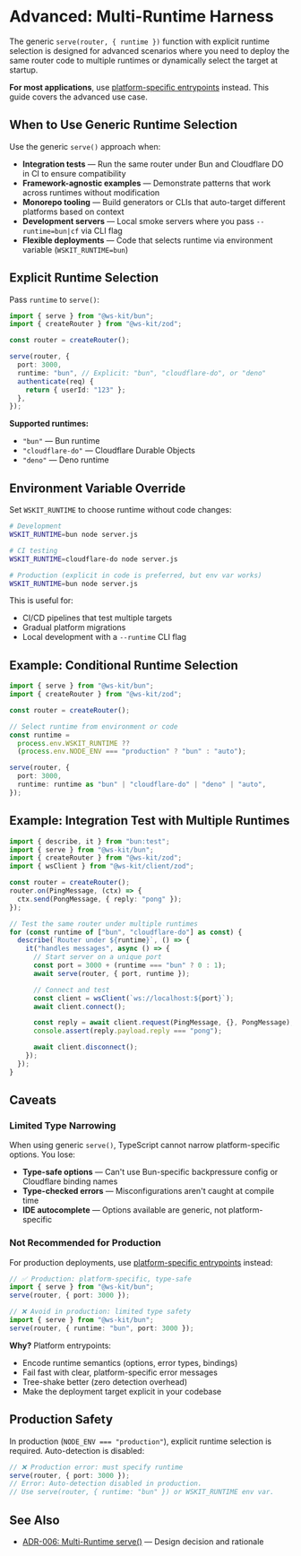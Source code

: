 # Advanced: Multi-Runtime Harness

The generic `serve(router, { runtime })` function with explicit runtime selection is designed for advanced scenarios where you need to deploy the same router code to multiple runtimes or dynamically select the target at startup.

**For most applications**, use [platform-specific entrypoints](../index#platform-specific-entrypoints-recommended) instead. This guide covers the advanced use case.

## When to Use Generic Runtime Selection

Use the generic `serve()` approach when:

- **Integration tests** — Run the same router under Bun and Cloudflare DO in CI to ensure compatibility
- **Framework-agnostic examples** — Demonstrate patterns that work across runtimes without modification
- **Monorepo tooling** — Build generators or CLIs that auto-target different platforms based on context
- **Development servers** — Local smoke servers where you pass `--runtime=bun|cf` via CLI flag
- **Flexible deployments** — Code that selects runtime via environment variable (`WSKIT_RUNTIME=bun`)

## Explicit Runtime Selection

Pass `runtime` to `serve()`:

```typescript
import { serve } from "@ws-kit/bun";
import { createRouter } from "@ws-kit/zod";

const router = createRouter();

serve(router, {
  port: 3000,
  runtime: "bun", // Explicit: "bun", "cloudflare-do", or "deno"
  authenticate(req) {
    return { userId: "123" };
  },
});
```

**Supported runtimes:**

- `"bun"` — Bun runtime
- `"cloudflare-do"` — Cloudflare Durable Objects
- `"deno"` — Deno runtime

## Environment Variable Override

Set `WSKIT_RUNTIME` to choose runtime without code changes:

```bash
# Development
WSKIT_RUNTIME=bun node server.js

# CI testing
WSKIT_RUNTIME=cloudflare-do node server.js

# Production (explicit in code is preferred, but env var works)
WSKIT_RUNTIME=bun node server.js
```

This is useful for:

- CI/CD pipelines that test multiple targets
- Gradual platform migrations
- Local development with a `--runtime` CLI flag

## Example: Conditional Runtime Selection

```typescript
import { serve } from "@ws-kit/bun";
import { createRouter } from "@ws-kit/zod";

const router = createRouter();

// Select runtime from environment or code
const runtime =
  process.env.WSKIT_RUNTIME ??
  (process.env.NODE_ENV === "production" ? "bun" : "auto");

serve(router, {
  port: 3000,
  runtime: runtime as "bun" | "cloudflare-do" | "deno" | "auto",
});
```

## Example: Integration Test with Multiple Runtimes

```typescript
import { describe, it } from "bun:test";
import { serve } from "@ws-kit/bun";
import { createRouter } from "@ws-kit/zod";
import { wsClient } from "@ws-kit/client/zod";

const router = createRouter();
router.on(PingMessage, (ctx) => {
  ctx.send(PongMessage, { reply: "pong" });
});

// Test the same router under multiple runtimes
for (const runtime of ["bun", "cloudflare-do"] as const) {
  describe(`Router under ${runtime}`, () => {
    it("handles messages", async () => {
      // Start server on a unique port
      const port = 3000 + (runtime === "bun" ? 0 : 1);
      await serve(router, { port, runtime });

      // Connect and test
      const client = wsClient(`ws://localhost:${port}`);
      await client.connect();

      const reply = await client.request(PingMessage, {}, PongMessage);
      console.assert(reply.payload.reply === "pong");

      await client.disconnect();
    });
  });
}
```

## Caveats

### Limited Type Narrowing

When using generic `serve()`, TypeScript cannot narrow platform-specific options. You lose:

- **Type-safe options** — Can't use Bun-specific backpressure config or Cloudflare binding names
- **Type-checked errors** — Misconfigurations aren't caught at compile time
- **IDE autocomplete** — Options available are generic, not platform-specific

### Not Recommended for Production

For production deployments, use [platform-specific entrypoints](../index#platform-specific-entrypoints-recommended) instead:

```typescript
// ✅ Production: platform-specific, type-safe
import { serve } from "@ws-kit/bun";
serve(router, { port: 3000 });

// ❌ Avoid in production: limited type safety
import { serve } from "@ws-kit/bun";
serve(router, { runtime: "bun", port: 3000 });
```

**Why?** Platform entrypoints:

- Encode runtime semantics (options, error types, bindings)
- Fail fast with clear, platform-specific error messages
- Tree-shake better (zero detection overhead)
- Make the deployment target explicit in your codebase

## Production Safety

In production (`NODE_ENV === "production"`), explicit runtime selection is required. Auto-detection is disabled:

```typescript
// ❌ Production error: must specify runtime
serve(router, { port: 3000 });
// Error: Auto-detection disabled in production.
// Use serve(router, { runtime: "bun" }) or WSKIT_RUNTIME env var.
```

## See Also

- [ADR-006: Multi-Runtime serve()](../adr/006-multi-runtime-serve-with-explicit-selection) — Design decision and rationale
